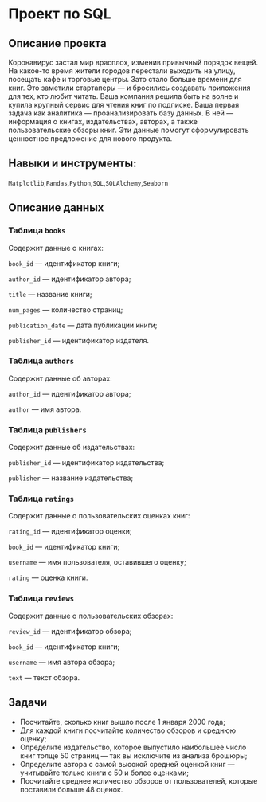 # Проект по SQL

## Описание проекта

Коронавирус застал мир врасплох, изменив привычный порядок вещей. На какое-то время жители городов перестали выходить на улицу, посещать кафе и торговые центры. Зато стало больше времени для книг. Это заметили стартаперы — и бросились создавать приложения для тех, кто любит читать.
Ваша компания решила быть на волне и купила крупный сервис для чтения книг по подписке. Ваша первая задача как аналитика — проанализировать базу данных.
В ней — информация о книгах, издательствах, авторах, а также пользовательские обзоры книг. Эти данные помогут сформулировать ценностное предложение для нового продукта.

## Навыки и инструменты:
`Matplotlib`,`Pandas`,`Python`,`SQL`,`SQLAlchemy`,`Seaborn`

## Описание данных

### **Таблица `books`**

Содержит данные о книгах:

`book_id` — идентификатор книги;

`author_id` — идентификатор автора;

`title` — название книги;

`num_pages` — количество страниц;

`publication_date` — дата публикации книги;

`publisher_id` — идентификатор издателя.


### **Таблица `authors`**

Содержит данные об авторах:

`author_id` — идентификатор автора;

`author` — имя автора.


### **Таблица `publishers`**

Содержит данные об издательствах:

`publisher_id` — идентификатор издательства;

`publisher` — название издательства;


### **Таблица `ratings`**

Содержит данные о пользовательских оценках книг:

`rating_id` — идентификатор оценки;

`book_id` — идентификатор книги;

`username` — имя пользователя, оставившего оценку;

`rating` — оценка книги.


### **Таблица `reviews`**

Содержит данные о пользовательских обзорах:

`review_id` — идентификатор обзора;

`book_id` — идентификатор книги;

`username` — имя автора обзора;

`text` — текст обзора.

## **Задачи**

* Посчитайте, сколько книг вышло после 1 января 2000 года;
* Для каждой книги посчитайте количество обзоров и среднюю оценку;
* Определите издательство, которое выпустило наибольшее число книг толще 50 страниц — так вы исключите из анализа брошюры;
* Определите автора с самой высокой средней оценкой книг — учитывайте только книги с 50 и более оценками;
* Посчитайте среднее количество обзоров от пользователей, которые поставили больше 48 оценок.
